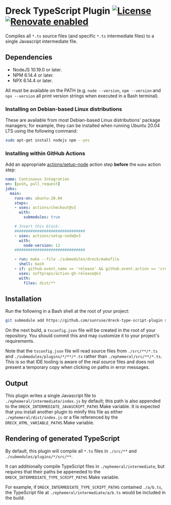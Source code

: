 # Dreck TypeScript Plugin [![License](https://img.shields.io/github/license/sunruse/dreck-type-script-plugin.svg)](https://github.com/sunruse/dreck-type-script-plugin/blob/master/license) [![Renovate enabled](https://img.shields.io/badge/renovate-enabled-brightgreen.svg)](https://renovatebot.com/)

Compiles all `*.ts` source files (and specific `*.ts` intermediate files) to a single Javascript intermediate file.

## Dependencies

- NodeJS 10.19.0 or later.
- NPM 6.14.4 or later.
- NPX 6.14.4 or later.

All must be available on the PATH (e.g. `node --version`, `npm --version` and `npx --version` all print version strings when executed in a Bash terminal).

### Installing on Debian-based Linux distributions

These are available from most Debian-based Linux distributions' package managers; for example, they can be installed when running Ubuntu 20.04 LTS using the following command:

```bash
sudo apt-get install nodejs npm --yes
```

### Installing within GitHub Actions

Add an appropriate [actions/setup-node](https://github.com/actions/setup-node) action step **before** the `make` action step:

```yml
name: Continuous Integration
on: [push, pull_request]
jobs:
  main:
    runs-on: ubuntu-20.04
    steps:
    - uses: actions/checkout@v3
      with:
        submodules: true

    # Insert this block:
    ###############################
    - uses: actions/setup-node@v3
      with:
        node-version: 12
    ###############################

    - run: make --file ./submodules/dreck/makefile
      shell: bash
    - if: github.event_name == 'release' && github.event.action == 'created'
      uses: softprops/action-gh-release@v1
      with:
        files: dist/**
```

## Installation

Run the following in a Bash shell at the root of your project:

```bash
git submodule add https://github.com/sunruse/dreck-type-script-plugin submodules/plugins/type-script
```

On the next build, a `tsconfig.json` file will be created in the root of your repository.  You should commit this and may customize it to your project's requirements.

Note that the `tsconfig.json` file will read source files from `./src/**/*.ts` and `./submodules/plugins/*/**/*.ts` rather than `./ephemeral/src/**/*.ts`.  This is so that IDE tooling is aware of the real source files and does not present a temporary copy when clicking on paths in error messages.

## Output

This plugin writes a single Javascript file to `./ephemeral/intermediate/index.js` by default; this path is also appended to the `DRECK_INTERMEDIATE_JAVASCRIPT_PATHS` Make variable.  It is expected that you install another plugin to minify this file as either `./ephemeral/dist/index.js` or a file referenced by the `DRECK_HTML_VARIABLE_PATHS` Make variable.

## Rendering of generated TypeScript

By default, this plugin will compile all `*.ts` files in `./src/**` and `./submodules/plugins/*/src/**`.

It can additionally compile TypeScript files in `./ephemeral/intermediate`, but requires that their paths be appeneded to the `DRECK_INTERMEDIATE_TYPE_SCRIPT_PATHS` Make variable.

For example, if `DRECK_INTERMEDIATE_TYPE_SCRIPT_PATHS` contained `./a/b.ts`, the TypeScript file at `./ephemeral/intermediate/a/b.ts` would be included in the build.

